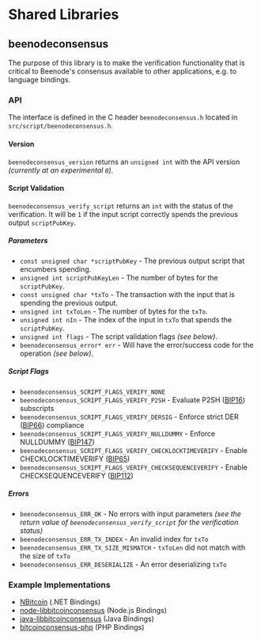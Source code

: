 Shared Libraries
================

## beenodeconsensus

The purpose of this library is to make the verification functionality that is critical to Beenode's consensus available to other applications, e.g. to language bindings.

### API

The interface is defined in the C header `beenodeconsensus.h` located in  `src/script/beenodeconsensus.h`.

#### Version

`beenodeconsensus_version` returns an `unsigned int` with the API version *(currently at an experimental `0`)*.

#### Script Validation

`beenodeconsensus_verify_script` returns an `int` with the status of the verification. It will be `1` if the input script correctly spends the previous output `scriptPubKey`.

##### Parameters
- `const unsigned char *scriptPubKey` - The previous output script that encumbers spending.
- `unsigned int scriptPubKeyLen` - The number of bytes for the `scriptPubKey`.
- `const unsigned char *txTo` - The transaction with the input that is spending the previous output.
- `unsigned int txToLen` - The number of bytes for the `txTo`.
- `unsigned int nIn` - The index of the input in `txTo` that spends the `scriptPubKey`.
- `unsigned int flags` - The script validation flags *(see below)*.
- `beenodeconsensus_error* err` - Will have the error/success code for the operation *(see below)*.

##### Script Flags
- `beenodeconsensus_SCRIPT_FLAGS_VERIFY_NONE`
- `beenodeconsensus_SCRIPT_FLAGS_VERIFY_P2SH` - Evaluate P2SH ([BIP16](https://github.com/bitcoin/bips/blob/master/bip-0016.mediawiki)) subscripts
- `beenodeconsensus_SCRIPT_FLAGS_VERIFY_DERSIG` - Enforce strict DER ([BIP66](https://github.com/bitcoin/bips/blob/master/bip-0066.mediawiki)) compliance
- `beenodeconsensus_SCRIPT_FLAGS_VERIFY_NULLDUMMY` - Enforce NULLDUMMY ([BIP147](https://github.com/bitcoin/bips/blob/master/bip-0147.mediawiki))
- `beenodeconsensus_SCRIPT_FLAGS_VERIFY_CHECKLOCKTIMEVERIFY` - Enable CHECKLOCKTIMEVERIFY ([BIP65](https://github.com/bitcoin/bips/blob/master/bip-0065.mediawiki))
- `beenodeconsensus_SCRIPT_FLAGS_VERIFY_CHECKSEQUENCEVERIFY` - Enable CHECKSEQUENCEVERIFY ([BIP112](https://github.com/bitcoin/bips/blob/master/bip-0112.mediawiki))

##### Errors
- `beenodeconsensus_ERR_OK` - No errors with input parameters *(see the return value of `beenodeconsensus_verify_script` for the verification status)*
- `beenodeconsensus_ERR_TX_INDEX` - An invalid index for `txTo`
- `beenodeconsensus_ERR_TX_SIZE_MISMATCH` - `txToLen` did not match with the size of `txTo`
- `beenodeconsensus_ERR_DESERIALIZE` - An error deserializing `txTo`

### Example Implementations
- [NBitcoin](https://github.com/NicolasDorier/NBitcoin/blob/master/NBitcoin/Script.cs#L814) (.NET Bindings)
- [node-libbitcoinconsensus](https://github.com/bitpay/node-libbitcoinconsensus) (Node.js Bindings)
- [java-libbitcoinconsensus](https://github.com/dexX7/java-libbitcoinconsensus) (Java Bindings)
- [bitcoinconsensus-php](https://github.com/Bit-Wasp/bitcoinconsensus-php) (PHP Bindings)
